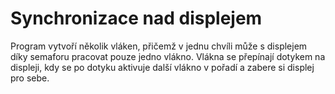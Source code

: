# Synchronizace nad displejem
Program vytvoří několik vláken, přičemž v jednu chvíli může s displejem díky semaforu pracovat pouze jedno vlákno. Vlákna se přepínají dotykem na displeji, kdy se po dotyku aktivuje další vlákno v pořadí a zabere si displej pro sebe.


